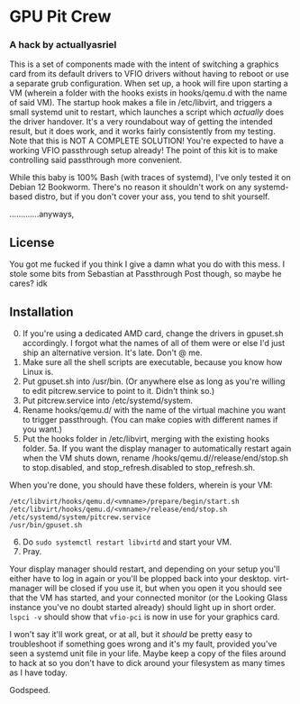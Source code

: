 # GPU Pit Crew 
### A hack by actuallyasriel

This is a set of components made with the intent of switching a graphics card from its default drivers to VFIO drivers without having to reboot or use a separate grub configuration. When set up, a hook will fire upon starting a VM (wherein a folder with the hooks exists in hooks/qemu.d with the name of said VM). The startup hook makes a file in /etc/libvirt, and triggers a small systemd unit to restart, which launches a script which *actually* does the driver handover.
It's a very roundabout way of getting the intended result, but it does work, and it works fairly consistently from my testing.
Note that this is NOT A COMPLETE SOLUTION! You're expected to have a working VFIO passthrough setup already! The point of this kit is to make controlling said passthrough more convenient.

While this baby is 100% Bash (with traces of systemd), I've only tested it on Debian 12 Bookworm. There's no reason it shouldn't work on any systemd-based distro, but if you don't cover your ass, you tend to shit yourself.

.............anyways,

## License
You got me fucked if you think I give a damn what you do with this mess. I stole some bits from Sebastian at Passthrough Post though, so maybe he cares? idk

## Installation
0. If you're using a dedicated AMD card, change the drivers in gpuset.sh accordingly. I forgot what the names of all of them were or else I'd just ship an alternative version. It's late. Don't @ me.
1. Make sure all the shell scripts are executable, because you know how Linux is.
2. Put gpuset.sh into /usr/bin. (Or anywhere else as long as you're willing to edit pitcrew.service to point to it. Didn't think so.)
3. Put pitcrew.service into /etc/systemd/system.
4. Rename hooks/qemu.d/<vmname> with the name of the virtual machine you want to trigger passthrough. (You can make copies with different names if you want.)
5. Put the hooks folder in /etc/libvirt, merging with the existing hooks folder.
5a. If you want the display manager to automatically restart again when the VM shuts down, rename /hooks/qemu.d/<vmname>/release/end/stop.sh to stop.disabled, and stop_refresh.disabled to stop_refresh.sh. 

When you're done, you should have these folders, wherein <vmname> is your VM:
```
/etc/libvirt/hooks/qemu.d/<vmname>/prepare/begin/start.sh
/etc/libvirt/hooks/qemu.d/<vmname>/release/end/stop.sh
/etc/systemd/system/pitcrew.service
/usr/bin/gpuset.sh
```
6. Do `sudo systemctl restart libvirtd` and start your VM.
7. Pray.

Your display manager should restart, and depending on your setup you'll either have to log in again or you'll be plopped back into your desktop. virt-manager will be closed if you use it, but when you open it you should see that the VM has started, and your connected monitor (or the Looking Glass instance you've no doubt started already) should light up in short order. `lspci -v` should show that `vfio-pci` is now in use for your graphics card.

I won't say it'll work great, or at all, but it *should* be pretty easy to troubleshoot if something goes wrong and it's my fault, provided you've seen a systemd unit file in your life. Maybe keep a copy of the files around to hack at so you don't have to dick around your filesystem as many times as I have today.

Godspeed.
